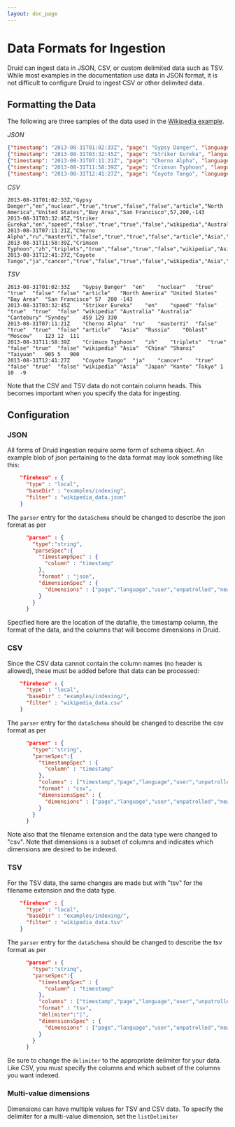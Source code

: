 ```yaml
---
layout: doc_page
---
```

Data Formats for Ingestion
==========================

Druid can ingest data in JSON, CSV, or custom delimited data such as TSV. While most examples in the documentation use data in JSON format, it is not difficult to configure Druid to ingest CSV or other delimited data.

## Formatting the Data
The following are three samples of the data used in the [Wikipedia example](Tutorial:-Loading-Streaming-Data.html).

_JSON_

```json
{"timestamp": "2013-08-31T01:02:33Z", "page": "Gypsy Danger", "language" : "en", "user" : "nuclear", "unpatrolled" : "true", "newPage" : "true", "robot": "false", "anonymous": "false", "namespace":"article", "continent":"North America", "country":"United States", "region":"Bay Area", "city":"San Francisco", "added": 57, "deleted": 200, "delta": -143}
{"timestamp": "2013-08-31T03:32:45Z", "page": "Striker Eureka", "language" : "en", "user" : "speed", "unpatrolled" : "false", "newPage" : "true", "robot": "true", "anonymous": "false", "namespace":"wikipedia", "continent":"Australia", "country":"Australia", "region":"Cantebury", "city":"Syndey", "added": 459, "deleted": 129, "delta": 330}
{"timestamp": "2013-08-31T07:11:21Z", "page": "Cherno Alpha", "language" : "ru", "user" : "masterYi", "unpatrolled" : "false", "newPage" : "true", "robot": "true", "anonymous": "false", "namespace":"article", "continent":"Asia", "country":"Russia", "region":"Oblast", "city":"Moscow", "added": 123, "deleted": 12, "delta": 111}
{"timestamp": "2013-08-31T11:58:39Z", "page": "Crimson Typhoon", "language" : "zh", "user" : "triplets", "unpatrolled" : "true", "newPage" : "false", "robot": "true", "anonymous": "false", "namespace":"wikipedia", "continent":"Asia", "country":"China", "region":"Shanxi", "city":"Taiyuan", "added": 905, "deleted": 5, "delta": 900}
{"timestamp": "2013-08-31T12:41:27Z", "page": "Coyote Tango", "language" : "ja", "user" : "cancer", "unpatrolled" : "true", "newPage" : "false", "robot": "true", "anonymous": "false", "namespace":"wikipedia", "continent":"Asia", "country":"Japan", "region":"Kanto", "city":"Tokyo", "added": 1, "deleted": 10, "delta": -9}
```

_CSV_

```
2013-08-31T01:02:33Z,"Gypsy Danger","en","nuclear","true","true","false","false","article","North America","United States","Bay Area","San Francisco",57,200,-143
2013-08-31T03:32:45Z,"Striker Eureka","en","speed","false","true","true","false","wikipedia","Australia","Australia","Cantebury","Syndey",459,129,330
2013-08-31T07:11:21Z,"Cherno Alpha","ru","masterYi","false","true","true","false","article","Asia","Russia","Oblast","Moscow",123,12,111
2013-08-31T11:58:39Z,"Crimson Typhoon","zh","triplets","true","false","true","false","wikipedia","Asia","China","Shanxi","Taiyuan",905,5,900
2013-08-31T12:41:27Z,"Coyote Tango","ja","cancer","true","false","true","false","wikipedia","Asia","Japan","Kanto","Tokyo",1,10,-9
```

_TSV_

```
2013-08-31T01:02:33Z	"Gypsy Danger"	"en"	"nuclear"	"true"	"true"	"false"	"false"	"article"	"North America"	"United States"	"Bay Area"	"San Francisco"	57	200	-143
2013-08-31T03:32:45Z	"Striker Eureka"	"en"	"speed"	"false"	"true"	"true"	"false"	"wikipedia"	"Australia"	"Australia"	"Cantebury"	"Syndey"	459	129	330
2013-08-31T07:11:21Z	"Cherno Alpha"	"ru"	"masterYi"	"false"	"true"	"true"	"false"	"article"	"Asia"	"Russia"	"Oblast"	"Moscow"	123	12	111
2013-08-31T11:58:39Z	"Crimson Typhoon"	"zh"	"triplets"	"true"	"false"	"true"	"false"	"wikipedia"	"Asia"	"China"	"Shanxi"	"Taiyuan"	905	5	900
2013-08-31T12:41:27Z	"Coyote Tango"	"ja"	"cancer"	"true"	"false"	"true"	"false"	"wikipedia"	"Asia"	"Japan"	"Kanto"	"Tokyo"	1	10	-9
```

Note that the CSV and TSV data do not contain column heads. This becomes important when you specify the data for ingesting.

## Configuration

### JSON
All forms of Druid ingestion require some form of schema object. An example blob of json pertaining to the data format may look something like this:

```json
    "firehose" : {
      "type" : "local",
      "baseDir" : "examples/indexing",
      "filter" : "wikipedia_data.json"
    }
```

The `parser` entry for the `dataSchema` should be changed to describe the json format as per

```json
      "parser" : {
        "type":"string",
        "parseSpec":{
          "timestampSpec" : {
            "column" : "timestamp"
          },
          "format" : "json",
          "dimensionSpec" : {
            "dimensions" : ["page","language","user","unpatrolled","newPage","robot","anonymous","namespace","continent","country","region","city"]
          }
        }
      }
```

Specified here are the location of the datafile, the timestamp column, the format of the data, and the columns that will become dimensions in Druid.

### CSV
Since the CSV data cannot contain the column names (no header is allowed), these must be added before that data can be processed:

```json
    "firehose" : {
      "type" : "local",
      "baseDir" : "examples/indexing/",
      "filter" : "wikipedia_data.csv"
    }
```

The `parser` entry for the `dataSchema` should be changed to describe the csv format as per

```json
      "parser" : {
        "type":"string",
        "parseSpec":{
          "timestampSpec" : {
            "column" : "timestamp"
          },
          "columns" : ["timestamp","page","language","user","unpatrolled","newPage","robot","anonymous","namespace","continent","country","region","city"],
          "format" : "csv",
          "dimensionsSpec" : {
            "dimensions" : ["page","language","user","unpatrolled","newPage","robot","anonymous","namespace","continent","country","region","city"]
          }
        }
      }
```

Note also that the filename extension and the data type were changed to "csv". Note that dimensions is a subset of columns and indicates which dimensions are desired to be indexed.

### TSV
For the TSV data, the same changes are made but with "tsv" for the filename extension and the data type.
```json
    "firehose" : {
      "type" : "local",
      "baseDir" : "examples/indexing/",
      "filter" : "wikipedia_data.tsv"
    }
```
The `parser` entry for the `dataSchema` should be changed to describe the tsv format as per
```json
      "parser" : {
        "type":"string",
        "parseSpec":{
          "timestampSpec" : {
            "column" : "timestamp"
          },
          "columns" : ["timestamp","page","language","user","unpatrolled","newPage","robot","anonymous","namespace","continent","country","region","city"],
          "format" : "tsv",
          "delimiter":"|",
          "dimensionsSpec" : {
            "dimensions" : ["page","language","user","unpatrolled","newPage","robot","anonymous","namespace","continent","country","region","city"]
          }
        }
      }
```
Be sure to change the `delimiter` to the appropriate delimiter for your data. Like CSV, you must specify the columns and which subset of the columns you want indexed.

### Multi-value dimensions
Dimensions can have multiple values for TSV and CSV data. To specify the delimiter for a multi-value dimension, set the `listDelimiter`
